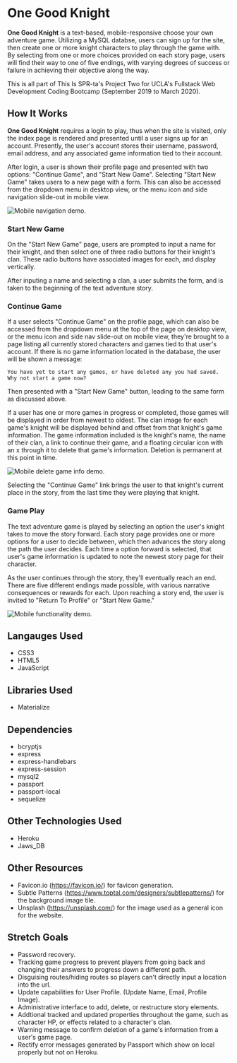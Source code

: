 # One Good Knight
**One Good Knight** is a text-based, mobile-responsive choose your own adventure game. Utilizing a MySQL databse, users can sign up for the site, then create one or more knight characters to play through the game with. By selecting from one or more choices provided on each story page, users will find their way to one of five endings, with varying degrees of success or failure in achieving their objective along the way.

This is all part of This Is SPR-ta's Project Two for UCLA's Fullstack Web Development Coding Bootcamp (September 2019 to March 2020). 

## How It Works
**One Good Knight** requires a login to play, thus when the site is visited, only the index page is rendered and presented until a user signs up for an account. Presently, the user's account stores their username, password, email address, and any associated game information tied to their account.

After login, a user is shown their profile page and presented with two options: "Continue Game", and "Start New Game". Selecting "Start New Game" takes users to a new page with a form. This can also be accessed from the dropdown menu in desktop view, or the menu icon and side navigation slide-out in mobile view.

![Mobile navigation demo.](mobileNav.gif?raw=true "Mobile Navigation demo.")

### Start New Game

On the "Start New Game" page, users are prompted to input a name for their knight, and then select one of three radio buttons for their knight's clan. These radio buttons have associated images for each, and display vertically.

After inputing a name and selecting a clan, a user submits the form, and is taken to the beginning of the text adventure story.

### Continue Game

If a user selects "Continue Game" on the profile page, which can also be accessed from the dropdown menu at the top of the page on desktop view, or the menu icon and side nav slide-out on mobile view, they're brought to a page listing all currently stored characters and games tied to that user's account. If there is no game information located in the database, the user will be shown a message:

``You have yet to start any games, or have deleted any you had saved. Why not start a game now?``

Then presented with a "Start New Game" button, leading to the same form as discussed above.

If a user has one or more games in progress or completed, those games will be displayed in order from newest to oldest. The clan image for each game's knight will be displayed behind and offset from that knight's game information. The game information included is the knight's name, the name of their clan, a link to continue their game, and a floating circular icon with an x through it to delete that game's information. Deletion is permanent at this point in time.

![Mobile delete game info demo.](deleteDemo.gif?raw=true "Mobile delete game info demo.")

Selecting the "Continue Game" link brings the user to that knight's current place in the story, from the last time they were playing that knight.

### Game Play

The text adventure game is played by selecting an option the user's knight takes to move the story forward. Each story page provides one or more options for a user to decide between, which then advances the story along the path the user decides. Each time a option forward is selected, that user's game information is updated to note the newest story page for their character.

As the user continues through the story, they'll eventually reach an end. There are five different endings made possible, with various narrative consequences or rewards for each. Upon reaching a story end, the user is invited to "Return To Profile" or "Start New Game." 

![Mobile functionality demo.](functionDemo.gif?raw=true "Mobile functionality demo.")

## Langauges Used
* CSS3
* HTML5
* JavaScript

## Libraries Used
* Materialize

## Dependencies
* bcryptjs
* express
* express-handlebars
* express-session
* mysql2
* passport
* passport-local
* sequelize

## Other Technologies Used
* Heroku
* Jaws_DB

## Other Resources
* Favicon.io (https://favicon.io/) for favicon generation.
* Subtle Patterns (https://www.toptal.com/designers/subtlepatterns/) for the background image tile.
* Unsplash (https://unsplash.com/) for the image used as a general icon for the website.

## Stretch Goals
* Password recovery.
* Tracking game progress to prevent players from going back and changing their answers to progress down a different path.
* Disguising routes/hiding routes so players can't directly input a location into the url.
* Update capabilities for User Profile. (Update Name, Email, Profile Image).
* Administrative interface to add, delete, or restructure story elements.
* Addtional tracked and updated properties throughout the game, such as character HP, or effects related to a character's clan.
* Warning message to confirm deletion of a game's information from a user's game page.
* Rectify error messages generated by Passport which show on local properly but not on Heroku.